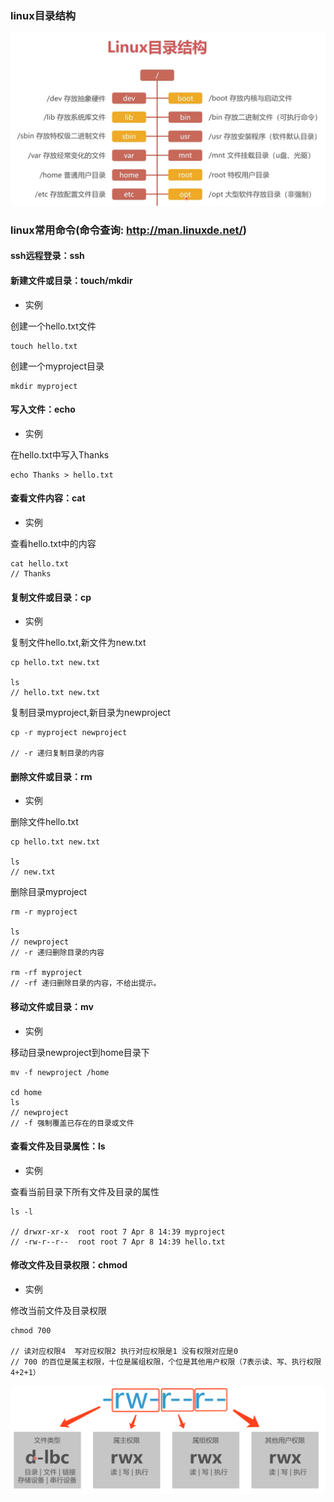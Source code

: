 ### linux目录结构
![linux目录结构](./linux-catalog.png "linux目录结构")

### linux常用命令(命令查询: http://man.linuxde.net/)
#### ssh远程登录：ssh

#### 新建文件或目录：touch/mkdir
* 实例

创建一个hello.txt文件
```
touch hello.txt
```
创建一个myproject目录
```
mkdir myproject
```

#### 写入文件：echo
* 实例

在hello.txt中写入Thanks
```
echo Thanks > hello.txt
```

#### 查看文件内容：cat
* 实例

查看hello.txt中的内容
```
cat hello.txt
// Thanks
```

#### 复制文件或目录：cp
* 实例

复制文件hello.txt,新文件为new.txt
```
cp hello.txt new.txt

ls
// hello.txt new.txt
```
复制目录myproject,新目录为newproject
```
cp -r myproject newproject

// -r 递归复制目录的内容
```

#### 删除文件或目录：rm
* 实例

删除文件hello.txt
```
cp hello.txt new.txt

ls
// new.txt
```
删除目录myproject
```
rm -r myproject

ls
// newproject
// -r 递归删除目录的内容

rm -rf myproject
// -rf 递归删除目录的内容，不给出提示。
```

#### 移动文件或目录：mv
* 实例

移动目录newproject到home目录下
```
mv -f newproject /home

cd home 
ls
// newproject
// -f 强制覆盖已存在的目录或文件
```

#### 查看文件及目录属性：ls
* 实例

查看当前目录下所有文件及目录的属性
```
ls -l

// drwxr-xr-x  root root 7 Apr 8 14:39 myproject
// -rw-r--r--  root root 7 Apr 8 14:39 hello.txt
```

#### 修改文件及目录权限：chmod
* 实例

修改当前文件及目录权限
```
chmod 700

// 读对应权限4  写对应权限2 执行对应权限是1 没有权限对应是0
// 700 的百位是属主权限，十位是属组权限，个位是其他用户权限（7表示读、写、执行权限 4+2+1）
```

![权限码说明](./quanxian.png "权限码说明")
